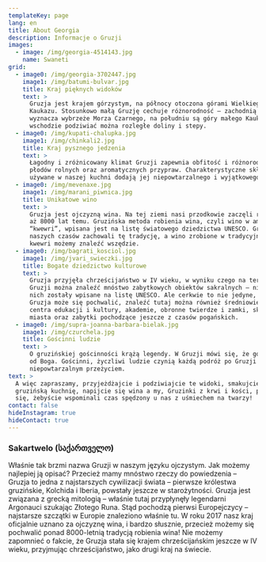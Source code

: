 ```yaml
---
templateKey: page
lang: en
title: About Georgia
description: Informacje o Gruzji
images:
  - image: /img/georgia-4514143.jpg
    name: Swaneti
grid:
  - image0: /img/georgia-3702447.jpg
    image1: /img/batumi-bulvar.jpg
    title: Kraj pięknych widoków
    text: >
      Gruzja jest krajem górzystym, na północy otoczona górami Wielkiego
      Kaukazu. Stosunkowo małą Gruzję cechuje różnorodność – zachodnią granicę
      wyznacza wybrzeże Morza Czarnego, na południu są góry małego Kaukazu, a na
      wschodzie podziwiać można rozległe doliny i stepy.
  - image0: /img/kupati-chalupka.jpg
    image1: /img/chinkali2.jpg
    title: Kraj pysznego jedzenia
    text: >
      Łagodny i zróżnicowany klimat Gruzji zapewnia obfitość i różnorodność
      płodów rolnych oraz aromatycznych przypraw. Charakterystyczne składniki
      używane w naszej kuchni dodają jej niepowtarzalnego i wyjątkowego smaku.
  - image0: /img/mevenaxe.jpg
    image1: /img/marani_piwnica.jpg
    title: Unikatowe wino
    text: >
      Gruzja jest ojczyzną wina. Na tej ziemi nasi przodkowie zaczęli robić wino
      aż 8000 lat temu. Gruzińska metoda robienia wina, czyli wino w amforze
      “kwewri”, wpisana jest na listę światowego dziedzictwa UNESCO. Gruzini do
      naszych czasów zachowali tę tradycję, a wino zrobione w tradycyjnych
      kwewri możemy znaleźć wszędzie.
  - image0: /img/bagrati_kosciol.jpg
    image1: /img/jvari_swieczki.jpg
    title: Bogate dziedzictwo kulturowe
    text: >
      Gruzja przyjęła chrześcijaństwo w IV wieku, w wyniku czego na terenie
      Gruzji można znaleźć mnóstwo zabytkowych obiektów sakralnych – niektóre z
      nich zostały wpisane na listę UNESCO. Ale cerkwie to nie jedyne, czym
      Gruzja może się pochwalić, znaleźć tutaj można również średniowieczne
      centra edukacji i kultury, akademie, obronne twierdze i zamki, skalne
      miasta oraz zabytki pochodzące jeszcze z czasów pogańskich.
  - image0: /img/supra-joanna-barbara-bielak.jpg
    image1: /img/czurchela.jpg
    title: Gościnni ludzie
    text: >
      O gruzińskiej gościnności krążą legendy. W Gruzji mówi się, że gość to dar
      od Boga. Gościnni, życzliwi ludzie czynią każdą podróż po Gruzji
      niepowtarzalnym przeżyciem.
text: >
  A więc zapraszamy, przyjeżdżajcie i podziwiajcie te widoki, smakujcie
  gruzińską kuchnię, napijcie się wina a my, Gruzinki z krwi i kości, postaramy
  się, żebyście wspominali czas spędzony u nas z uśmiechem na twarzy!
contact: false
hideInstagram: true
hideContact: true
---
```

### **Sakartwelo** (საქართველო)

Właśnie tak brzmi nazwa Gruzji w naszym języku ojczystym. Jak możemy najlepiej ją opisać? Przecież mamy mnóstwo rzeczy do powiedzenia  – Gruzja to jedna z najstarszych cywilizacji świata – pierwsze królestwa gruzińskie, Kolchida i Iberia, powstały jeszcze w starożytności. Gruzja jest związana z grecką mitologią – właśnie tutaj przypłynęły legendarni Argonauci szukając Złotego Runa. Stąd pochodzą pierwsi Europejczycy – najstarsze szczątki w Europie znaleziono właśnie tu. W roku 2017 nasz kraj oficjalnie uznano za ojczyznę wina, i bardzo słusznie, przecież możemy się pochwalić ponad 8000-letnią tradycją robienia wina! Nie możemy zapomnieć o fakcie, że Gruzja stała się krajem chrześcijańskim jeszcze w IV wieku, przyjmując chrześcijaństwo, jako drugi kraj na świecie.